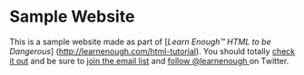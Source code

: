 # Sample Website

This is a sample website made as part of [*Learn Enough™ HTML to be Dangerous*] (http://learnenough.com/html-tutorial). You should totally [check it out](http://earnenough.com/html-tutorial) and be sure to [join the email list](http://learnenough.com/#email_list) and [follow @learnenough
](http://twitter.com/learnenough) on Twitter.
